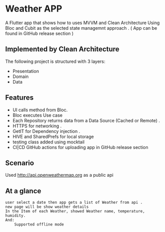 # Weather APP
A Flutter app that shows how to uses MVVM and Clean Architecture Using Bloc and Cubit as the selected state managemnt approach . ( App can be found in GitHub release section )

## Implemented by Clean Architecture
The following project is structured with 3 layers:

- Presentation
- Domain
- Data

## Features
- UI calls method from Bloc.
- Bloc executes Use case
- Each Repository returns data from a Data Source (Cached or Remote) .
- HTTPS for networking .
- GetIT for Dependency injection .
- HIVE and SharedPrefs for local storage
- testing class added using mocktail
- CI|CD GitHub actions for uploading app in GitHub release section 

## Scenario
Used http://api.openweathermap.org as a public api 

## At a glance

    user select a date then app gets a list of Weather from api .
    new page will be show weather details
    In the Item of each Weather, showed Weather name, temperature, humidity.
    And:
        Supported offline mode

